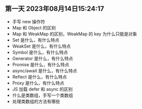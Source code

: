 ## 第一天 2023年08月14日15:24:17

- 手写 new 操作符
- Map 和 Object 的区别
- Map 和 WeakMap 的区别，WeakMap 的 key 为什么只能是对象
- Set 是什么，有什么特点
- WeakSet 是什么，有什么特点
- Symbol 是什么，有什么特点
- Generator 是什么，有什么特点
- Promise 是什么，有什么特点
- async/await 是什么，有什么特点
- Reflect 是什么，有什么特点
- Proxy 是什么，有什么特点
- JS 加载 defer 和 async 的区别
- 什么是类数组，手写一个类数组
- 处理类数组的方法有哪些